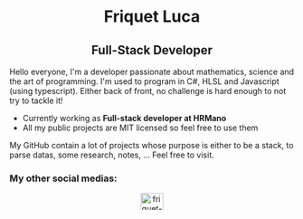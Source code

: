 <h1 align="center">Friquet Luca</h1>
<h2 align="center">Full-Stack Developer</h2>

<p>Hello everyone, I'm a developer passionate about mathematics, science and the art of programming.
I'm used to program in C#, HLSL and Javascript (using typescript).
  Either back of front, no challenge is hard enough to not try to tackle it!</p>
  
 - Currently working as **Full-stack developer at HRMano**
 - All my public projects are MIT licensed so feel free to use them

My GitHub contain a lot of projects whose purpose is either to be a stack, to parse datas, some research, notes, ... Feel free to visit.

<h3 align="left">My other social medias:</h3>
<p align="center">
<a href="https://www.linkedin.com/in/friquet-luca/" target="blank"><img align="center" src="https://raw.githubusercontent.com/rahuldkjain/github-profile-readme-generator/master/src/images/icons/Social/linked-in-alt.svg" alt="friquet-luca" height="30" width="40" /></a>
</p>

